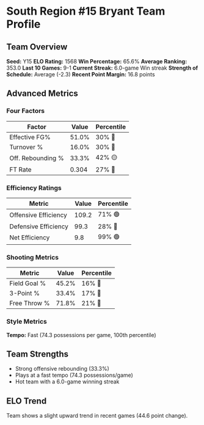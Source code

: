 # South Region #15 Bryant Team Profile
## Team Overview
**Seed:** Y15
**ELO Rating:** 1568
**Win Percentage:** 65.6%
**Average Ranking:** 353.0
**Last 10 Games:** 9-1
**Current Streak:** 6.0-game Win streak
**Strength of Schedule:** Average (-2.3)
**Recent Point Margin:** 16.8 points

## Advanced Metrics
### Four Factors
| Factor | Value | Percentile |
|--------|-------|------------|
| Effective FG% | 51.0% | 30% 🔴 |
| Turnover % | 16.0% | 30% 🔴 |
| Off. Rebounding % | 33.3% | 42% 🟡 |
| FT Rate | 0.304 | 27% 🔴 |

### Efficiency Ratings
| Metric | Value | Percentile |
|--------|-------|------------|
| Offensive Efficiency | 109.2 | 71% 🟢 |
| Defensive Efficiency | 99.3 | 28% 🔴 |
| Net Efficiency | 9.8 | 99% 🟢 |

### Shooting Metrics
| Metric | Value | Percentile |
|--------|-------|------------|
| Field Goal % | 45.2% | 16% 🔴 |
| 3-Point % | 33.4% | 17% 🔴 |
| Free Throw % | 71.8% | 21% 🔴 |

### Style Metrics
**Tempo:** Fast (74.3 possessions per game, 100th percentile)

## Team Strengths
* Strong offensive rebounding (33.3%)
* Plays at a fast tempo (74.3 possessions/game)
* Hot team with a 6.0-game winning streak

## ELO Trend
Team shows a slight upward trend in recent games (44.6 point change).

